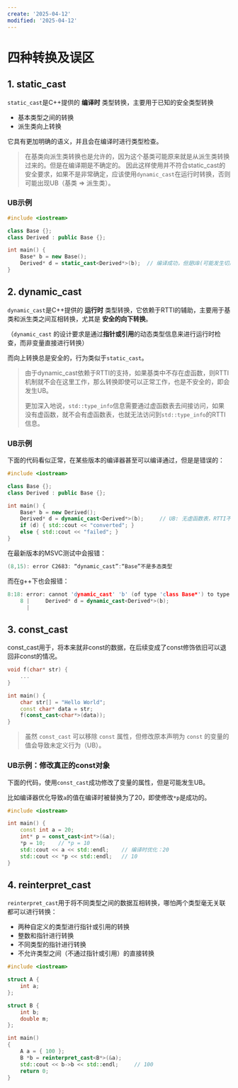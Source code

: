 ```yaml
---
create: '2025-04-12'
modified: '2025-04-12'
---
```


# 四种转换及误区

## 1. static_cast

`static_cast`是C++提供的 **编译时** 类型转换，主要用于已知的安全类型转换

* 基本类型之间的转换
* 派生类向上转换

它具有更加明确的语义，并且会在编译时进行类型检查。

> 在基类向派生类转换也是允许的，因为这个基类可能原来就是从派生类转换过来的。但是在编译期是不确定的。
> 因此这样使用并不符合static_cast的安全要求，如果不是非常确定，应该使用`dynamic_cast`在运行时转换，否则可能出现UB（基类 => 派生类）。

### UB示例

```C++
#include <iostream>

class Base {};
class Derived : public Base {};

int main() {
    Base* b = new Base();
    Derived* d = static_cast<Derived*>(b);	// 编译成功，但是UB(可能发生切片或crash)
}
```

## 2. dynamic_cast

`dynamic_cast`是C++提供的 **运行时** 类型转换，它依赖于RTTI的辅助，主要用于基类和派生类之间互相转换，尤其是 **安全的向下转换**。

（`dynamic_cast` 的设计要求是通过**指针或引用**的动态类型信息来进行运行时检查，而非变量直接进行转换）

而向上转换总是安全的，行为类似于`static_cast`。

> 由于dynamic_cast依赖于RTTI的支持，如果基类中不存在虚函数，则RTTI机制就不会在这里工作，那么转换即使可以正常工作，也是不安全的，即会发生UB。
>
> 更加深入地说，`std::type_info`信息需要通过虚函数表去间接访问，如果没有虚函数，就不会有虚函数表，也就无法访问到`std::type_info`的RTTI信息。

### UB示例

下面的代码看似正常，在某些版本的编译器甚至可以编译通过，但是是错误的：

```C++
#include <iostream>

class Base {};
class Derived : public Base {};

int main() {
    Base* b = new Derived();
    Derived* d = dynamic_cast<Derived*>(b);		// UB: 无虚函数表，RTTI不工作
    if (d) { std::cout << "converted"; } 
    else { std::cout << "failed"; }
}
```

在最新版本的MSVC测试中会报错：

```C++
(8,15): error C2683: “dynamic_cast”:“Base”不是多态类型
```

而在g++下也会报错：

``` C++
8:18: error: cannot 'dynamic_cast' 'b' (of type 'class Base*') to type 'class Derived*' (source type is not polymorphic)
    8 |     Derived* d = dynamic_cast<Derived*>(b);
      |  
```

## 3. const_cast

const_cast用于，将本来就非const的数据，在后续变成了const修饰依旧可以退回非const的情况。

``` C++
void f(char* str) {
    ...
}

int main() {
    char str[] = "Hello World";
    const char* data = str;
    f(const_cast<char*>(data));
}
```

> 虽然 `const_cast` 可以移除 `const` 属性，但修改原本声明为 `const` 的变量的值会导致未定义行为（UB）。

### UB示例：修改真正的const对象

下面的代码，使用`const_cast`成功修改了变量的属性，但是可能发生UB。

比如编译器优化导致`a`的值在编译时被替换为了20，即使修改`*p`是成功的。

```C++
#include <iostream>

int main() {
	const int a = 20;
	int* p = const_cast<int*>(&a);
	*p = 10;	// *p = 10
	std::cout << a << std::endl;	// 编译时优化：20
	std::cout << *p << std::endl;	// 10
}
```

## 4. reinterpret_cast

`reinterpret_cast`用于将不同类型之间的数据互相转换，哪怕两个类型毫无关联都可以进行转换：

* 两种自定义的类型进行指针或引用的转换
* 整数和指针进行转换
* 不同类型的指针进行转换
* 不允许类型之间（不通过指针或引用）的直接转换

```C++
#include <iostream>

struct A {
	int a;
};

struct B {
	int b;
	double m;
};

int main()
{	
	A a = { 100 };
	B *b = reinterpret_cast<B*>(&a);
	std::cout << b->b << std::endl;		// 100
	return 0;
}
```